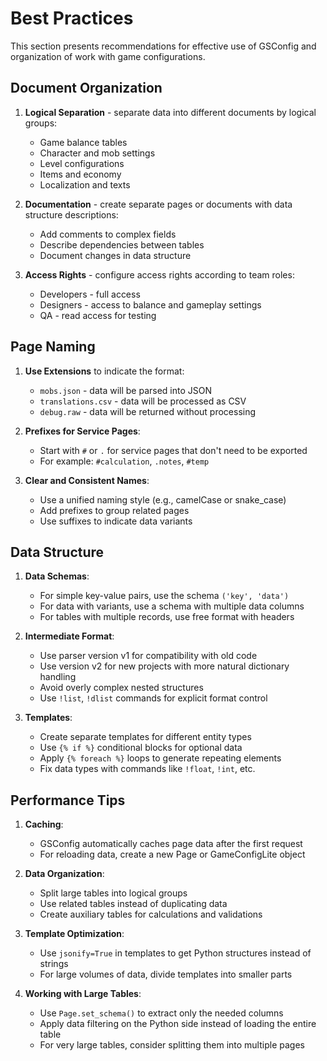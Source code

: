 # Best Practices

This section presents recommendations for effective use of GSConfig and organization of work with game configurations.

## Document Organization

1. **Logical Separation** - separate data into different documents by logical groups:
   - Game balance tables
   - Character and mob settings
   - Level configurations
   - Items and economy
   - Localization and texts

2. **Documentation** - create separate pages or documents with data structure descriptions:
   - Add comments to complex fields
   - Describe dependencies between tables
   - Document changes in data structure

3. **Access Rights** - configure access rights according to team roles:
   - Developers - full access
   - Designers - access to balance and gameplay settings
   - QA - read access for testing

## Page Naming

1. **Use Extensions** to indicate the format:
   - `mobs.json` - data will be parsed into JSON
   - `translations.csv` - data will be processed as CSV
   - `debug.raw` - data will be returned without processing

2. **Prefixes for Service Pages**:
   - Start with `#` or `.` for service pages that don't need to be exported
   - For example: `#calculation`, `.notes`, `#temp`

3. **Clear and Consistent Names**:
   - Use a unified naming style (e.g., camelCase or snake_case)
   - Add prefixes to group related pages
   - Use suffixes to indicate data variants

## Data Structure

1. **Data Schemas**:
   - For simple key-value pairs, use the schema `('key', 'data')`
   - For data with variants, use a schema with multiple data columns
   - For tables with multiple records, use free format with headers

2. **Intermediate Format**:
   - Use parser version v1 for compatibility with old code
   - Use version v2 for new projects with more natural dictionary handling
   - Avoid overly complex nested structures
   - Use `!list`, `!dlist` commands for explicit format control

3. **Templates**:
   - Create separate templates for different entity types
   - Use `{% if %}` conditional blocks for optional data
   - Apply `{% foreach %}` loops to generate repeating elements
   - Fix data types with commands like `!float`, `!int`, etc.

## Performance Tips

1. **Caching**:
   - GSConfig automatically caches page data after the first request
   - For reloading data, create a new Page or GameConfigLite object

2. **Data Organization**:
   - Split large tables into logical groups
   - Use related tables instead of duplicating data
   - Create auxiliary tables for calculations and validations

3. **Template Optimization**:
   - Use `jsonify=True` in templates to get Python structures instead of strings
   - For large volumes of data, divide templates into smaller parts

4. **Working with Large Tables**:
   - Use `Page.set_schema()` to extract only the needed columns
   - Apply data filtering on the Python side instead of loading the entire table
   - For very large tables, consider splitting them into multiple pages